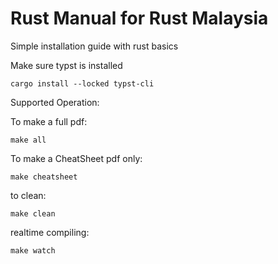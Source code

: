 # Rust Manual for Rust Malaysia

Simple installation guide with rust basics 


Make sure typst is installed

```
cargo install --locked typst-cli
```


Supported Operation:

To make a full pdf:
```
make all
```


To make a CheatSheet pdf only:
```
make cheatsheet
```

to clean:
```
make clean
```

realtime compiling:
```
make watch
```
